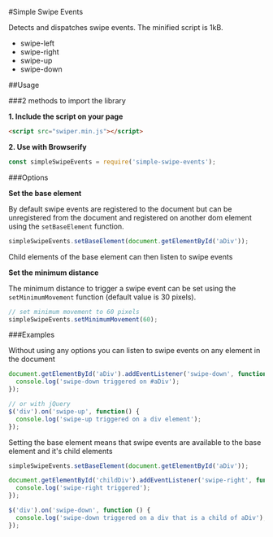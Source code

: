 #Simple Swipe Events

Detects and dispatches swipe events. The minified script is 1kB.

- swipe-left
- swipe-right
- swipe-up
- swipe-down

##Usage

###2 methods to import the library

**1. Include the script on your page**
```html
<script src="swiper.min.js"></script>
```
**2. Use with Browserify**
```js
const simpleSwipeEvents = require('simple-swipe-events');
```

###Options

**Set the base element**

By default swipe events are registered to the document but can be unregistered from the document and registered on another dom element using the ``` setBaseElement ``` function.

```js
simpleSwipeEvents.setBaseElement(document.getElementById('aDiv'));
```

Child elements of the base element can then listen to swipe events

**Set the minimum distance**

The minimum distance to trigger a swipe event can be set using the ``` setMinimumMovement ``` function (default value is 30 pixels).

```js
// set minimum movement to 60 pixels
simpleSwipeEvents.setMinimumMovement(60);
```

###Examples

Without using any options you can listen to swipe events on any element in the document

```js
document.getElementById('aDiv').addEventListener('swipe-down', function() {
  console.log('swipe-down triggered on #aDiv');
});

// or with jQuery
$('div').on('swipe-up', function() {
  console.log('swipe-up triggered on a div element');
});
```

Setting the base element means that swipe events are available to the base element and it's child elements

```js
simpleSwipeEvents.setBaseElement(document.getElementById('aDiv'));

document.getElementById('childDiv').addEventListener('swipe-right', function () {
  console.log('swipe-right triggered');
});

$('div').on('swipe-down', function () {
  console.log('swipe-down triggered on a div that is a child of aDiv');
});
```

